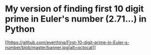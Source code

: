 # My version of finding first 10 digit prime in Euler's number (2.71...) in Python

[[https://github.com/everthinq/First-10-digit-prime-in-Euler-s-number/blob/master/banner.jpg|alt=octocat]]